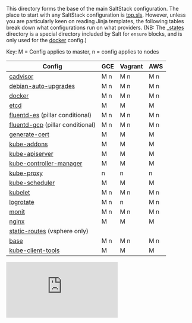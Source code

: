 This directory forms the base of the main SaltStack configuration. The
place to start with any SaltStack configuration is
[top.sls](top.sls). However, unless you are particularly keen on
reading Jinja templates, the following tables break down what
configurations run on what providers. (NB: The [_states](_states/)
directory is a special directory included by Salt for `ensure` blocks,
and is only used for the [docker](docker/) config.)

Key: M = Config applies to master, n = config applies to nodes

Config                                              | GCE   | Vagrant | AWS |
----------------------------------------------------|-------|---------|-----|
[cadvisor](cadvisor/)                               | M n   | M n     | M n |
[debian-auto-upgrades](debian-auto-upgrades/)       | M n   | M n     | M n |
[docker](docker/)                                   | M n   | M n     | M n |
[etcd](etcd/)                                       | M     | M       | M   |
[fluentd-es](fluentd-es/) (pillar conditional)      | M n   | M n     | M n |
[fluentd-gcp](fluentd-gcp/) (pillar conditional)    | M n   | M n     | M n |
[generate-cert](generate-cert/)                     | M     | M       | M   |
[kube-addons](kube-addons/)                         | M     | M       | M   |
[kube-apiserver](kube-apiserver/)                   | M     | M       | M   |
[kube-controller-manager](kube-controller-manager/) | M     | M       | M   |
[kube-proxy](kube-proxy/)                           |   n   |   n     |   n |
[kube-scheduler](kube-scheduler/)                   | M     | M       | M   |
[kubelet](kubelet/)                                 | M n   | M n     | M n |
[logrotate](logrotate/)                             | M n   |   n     | M n |
[monit](monit/)                                     | M n   | M n     | M n |
[nginx](nginx/)                                     | M     | M       | M   |
[static-routes](static-routes/) (vsphere only)      |       |         |     |
[base](base.sls)                                    | M n   | M n     | M n |
[kube-client-tools](kube-client-tools.sls)          | M     | M       | M   |


[![Analytics](https://kubernetes-site.appspot.com/UA-36037335-10/GitHub/cluster/saltbase/salt/README.md?pixel)]()
